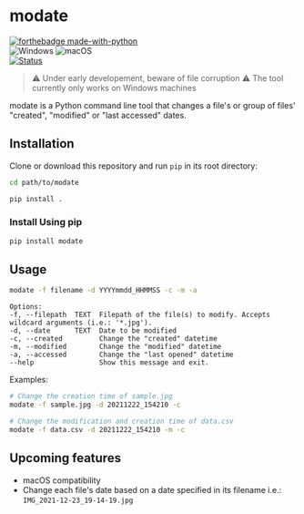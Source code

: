 # modate
[![forthebadge made-with-python](http://ForTheBadge.com/images/badges/made-with-python.svg)](https://www.python.org/)  
![Windows](https://svgshare.com/i/ZhY.svg) ![macOS](https://svgshare.com/i/ZjP.svg)  
[![Status](https://img.shields.io/pypi/status/modate)](https://pypi.org/manage/project/modate/release/0.0.1/)

> :warning: Under early developement, beware of file corruption
> :warning: The tool currently only works on Windows machines

modate is a Python command line tool that changes a file's or group of files' "created", "modified" or "last accessed" dates.

## Installation

Clone or download this repository and run ```pip``` in its root directory:
```bash
cd path/to/modate
```
```bash
pip install .
```

### Install Using pip
```bash
pip install modate
```

## Usage
```bash
modate -f filename -d YYYYmmdd_HHMMSS -c -m -a
```
```
Options:
-f, --filepath  TEXT  Filepath of the file(s) to modify. Accepts wildcard arguments (i.e.: '*.jpg').
-d, --date      TEXT  Date to be modified
-c, --created         Change the "created" datetime
-m, --modified        Change the "modified" datetime
-a, --accessed        Change the "last opened" datetime
--help                Show this message and exit.
```

Examples:
```bash
# Change the creation time of sample.jpg
modate -f sample.jpg -d 20211222_154210 -c
```

```bash
# Change the modification and creation time of data.csv
modate -f data.csv -d 20211222_154210 -m -c
```

## Upcoming features
- macOS compatibility
- Change each file's date based on a date specified in its filename i.e.: ```IMG_2021-12-23_19-14-19.jpg```